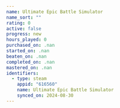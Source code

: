 ```yaml
---
name: Ultimate Epic Battle Simulator
name_sort: ""
rating: 0
active: false
progress: new
hours_played: 0
purchased_on: .nan
started_on: .nan
beaten_on: .nan
completed_on: .nan
mastered_on: .nan
identifiers:
  - type: steam
    appid: "616560"
    name: Ultimate Epic Battle Simulator
    synced_on: 2024-08-30
---
```

